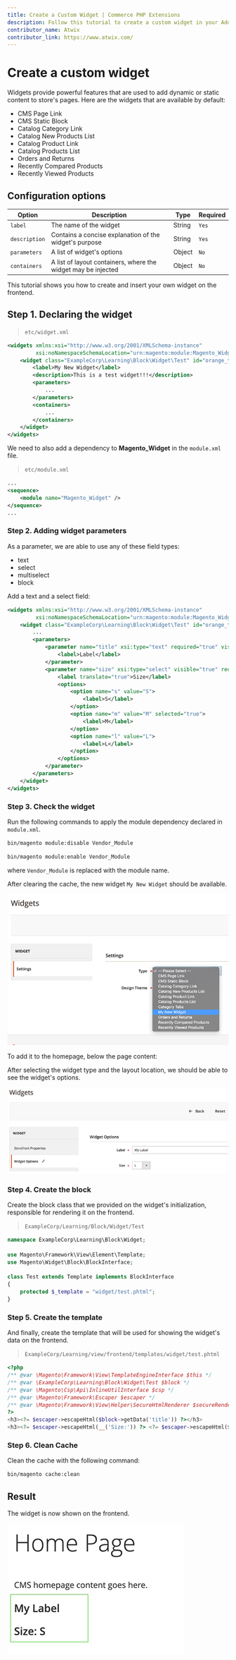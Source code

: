 ```yaml
---
title: Create a Custom Widget | Commerce PHP Extensions
description: Follow this tutorial to create a custom widget in your Adobe Commerce or Magento Open Source extension.
contributor_name: Atwix
contributor_link: https://www.atwix.com/
---
```


# Create a custom widget

Widgets provide powerful features that are used to add dynamic or static content to store's pages.
Here are the widgets that are available by default:

-  CMS Page Link
-  CMS Static Block
-  Catalog Category Link
-  Catalog New Products List
-  Catalog Product Link
-  Catalog Products List
-  Orders and Returns
-  Recently Compared Products
-  Recently Viewed Products

## Configuration options

| Option | Description | Type | Required |
| -------- | --------------------- | --------------------- | ---- |
| `label` | The name of the widget | String | `Yes` |
| `description` | Contains a concise explanation of the widget's purpose | String | `Yes` |
| `parameters` | A list of widget's options | Object | `No` |
| `containers` | A list of layout containers, where the widget may be injected | Object | `No` |

This tutorial shows you how to create and insert your own widget on the frontend.

## Step 1. Declaring the widget

> `etc/widget.xml`

```xml
<widgets xmlns:xsi="http://www.w3.org/2001/XMLSchema-instance"
         xsi:noNamespaceSchemaLocation="urn:magento:module:Magento_Widget:etc/widget.xsd">
    <widget class="ExampleCorp\Learning\Block\Widget\Test" id="orange_test_widget">
        <label>My New Widget</label>
        <description>This is a test widget!!!</description>
        <parameters>
            ...
        </parameters>
        <containers>
            ...
        </containers>
    </widget>
</widgets>
```

We need to also add a dependency to **Magento_Widget** in the `module.xml` file.

> `etc/module.xml`

```xml
...
<sequence>
    <module name="Magento_Widget" />
</sequence>
...
```

### Step 2. Adding widget parameters

As a parameter, we are able to use any of these field types:

-  text
-  select
-  multiselect
-  block

Add a text and a select field:

```xml
<widgets xmlns:xsi="http://www.w3.org/2001/XMLSchema-instance"
         xsi:noNamespaceSchemaLocation="urn:magento:module:Magento_Widget:etc/widget.xsd">
    <widget class="ExampleCorp\Learning\Block\Widget\Test" id="orange_test_widget">
        ...
        <parameters>
            <parameter name="title" xsi:type="text" required="true" visible="true" sort_order="10">
                <label>Label</label>
            </parameter>
            <parameter name="size" xsi:type="select" visible="true" required="true" sort_order="20">
                <label translate="true">Size</label>
                <options>
                    <option name="s" value="S">
                        <label>S</label>
                    </option>
                    <option name="m" value="M" selected="true">
                        <label>M</label>
                    </option>
                    <option name="l" value="L">
                        <label>L</label>
                    </option>
                </options>
            </parameter>
        </parameters>
    </widget>
</widgets>
```

### Step 3. Check the widget

Run the following commands to apply the module dependency declared in `module.xml`.

```bash
bin/magento module:disable Vendor_Module
```

```bash
bin/magento module:enable Vendor_Module
```

where `Vendor_Module` is replaced with the module name.

After clearing the cache, the new widget `My New Widget` should be available.

![Custom Widget](../../_images/tutorials/custom-widget.png)

To add it to the homepage, below the page content:

After selecting the widget type and the layout location, we should be able to see the widget's options.

![Widget Options](../../_images/tutorials/custom-widget-options.png)

### Step 4. Create the block

Create the block class that we provided on the widget's initialization, responsible for
rendering it on the frontend.

> `ExampleCorp/Learning/Block/Widget/Test`

```php
namespace ExampleCorp\Learning\Block\Widget;

use Magento\Framework\View\Element\Template;
use Magento\Widget\Block\BlockInterface;

class Test extends Template implements BlockInterface
{
    protected $_template = "widget/test.phtml";
}
```

### Step 5. Create the template

And finally, create the template that will be used for showing the widget's data on the frontend.

> `ExampleCorp/Learning/view/frontend/templates/widget/test.phtml`

```php
<?php
/** @var \Magento\Framework\View\TemplateEngineInterface $this */
/** @var \ExampleCorp\Learning\Block\Widget\Test $block */
/** @var \Magento\Csp\Api\InlineUtilInterface $csp */
/** @var \Magento\Framework\Escaper $escaper */
/** @var \Magento\Framework\View\Helper\SecureHtmlRenderer $secureRenderer */
?>
<h3><?= $escaper->escapeHtml($block->getData('title')) ?></h3>
<h3><?= $escaper->escapeHtml(__('Size:')) ?> <?= $escaper->escapeHtml($block->getData('size')) ?></h3>
```

### Step 6. Clean Cache

Clean the cache with the following command:

```bash
bin/magento cache:clean
```

## Result

The widget is now shown on the frontend.

![Widget Options](../../_images/tutorials/custom-widget-result.png)
